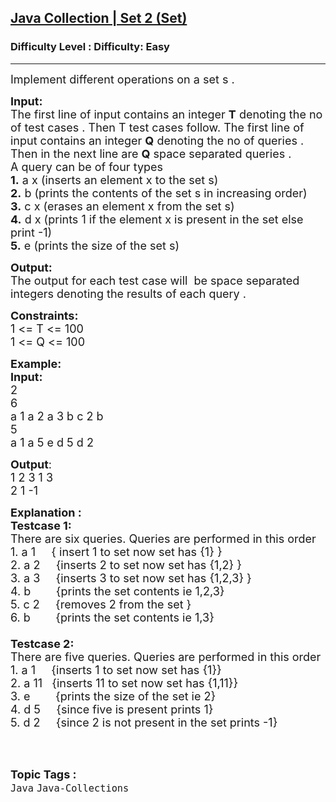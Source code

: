 <h2><a href="https://www.geeksforgeeks.org/problems/java-collection-set-2-set/1?page=1&category=Java&difficulty=Easy&status=unsolved&sortBy=submissions">Java Collection | Set 2 (Set)</a></h2><h3>Difficulty Level : Difficulty: Easy</h3><hr><div class="problems_problem_content__Xm_eO"><p><span style="font-size:18px">Implement different operations on a set&nbsp;s&nbsp;.</span></p>

<p><span style="font-size:18px"><strong>Input:</strong><br>
The first line of input contains an integer <strong>T</strong> denoting the no of test cases . Then T test cases follow. The first line of input contains an integer <strong>Q</strong> denoting the no of queries . Then in the next line are <strong>Q</strong>&nbsp;space separated queries .<br>
A query can be of&nbsp;four&nbsp;types&nbsp;<br>
<strong>1.</strong> a x (inserts an element x to the set s)<br>
<strong>2.</strong> b (prints the contents of the set s in increasing order)<br>
<strong>3.</strong> c x&nbsp;(erases an element x from the set s)<br>
<strong>4.</strong> d x (prints 1 if the element x is present in the set&nbsp;else print -1)<br>
<strong>5.</strong> e (prints the size of the set s)</span></p>

<p><span style="font-size:18px"><strong>Output:</strong><br>
The output for each test case will&nbsp;&nbsp;be space separated integers denoting the results of each query . </span></p>

<p><span style="font-size:18px"><strong>Constraints:</strong><br>
1 &lt;= T &lt;= 100<br>
1 &lt;= Q &lt;= 100</span></p>

<p><span style="font-size:18px"><strong>Example:</strong></span><br>
<span style="font-size:18px"><strong>Input:</strong><br>
2<br>
6<br>
a 1 a 2 a 3 b c 2 b<br>
5<br>
a 1 a 5 e d 5 d 2</span></p>

<p><span style="font-size:18px"><strong>Output</strong>:<br>
1 2 3 1 3<br>
2 1 -1</span></p>

<p><span style="font-size:18px"><strong>Explanation :<br>
Testcase 1:</strong><br>
There are six&nbsp;queries.&nbsp;Queries&nbsp;are&nbsp;performed in this order<br>
1. a 1 &nbsp; &nbsp; { insert 1 to set now set has {1}&nbsp;}<br>
2. a 2 &nbsp; &nbsp; {inserts 2&nbsp;to set now set has {1,2}&nbsp;}<br>
3. a 3 &nbsp; &nbsp; {inserts 3 to set now set has {1,2,3}&nbsp;}<br>
4. b &nbsp; &nbsp; &nbsp; &nbsp;{prints the set contents ie 1,2,3}<br>
5. c 2 &nbsp; &nbsp; {removes 2 from the set&nbsp;}<br>
6. b &nbsp; &nbsp; &nbsp; &nbsp;{prints the set contents ie 1,3}<br>
<br>
<strong>Testcase 2:</strong><br>
There are five&nbsp;queries.&nbsp;Queries&nbsp;are&nbsp;performed in this order<br>
1. a 1&nbsp; &nbsp; &nbsp;{inserts 1 to set now set has {1}}<br>
2. a 11 &nbsp; {inserts 11 to set now set has {1,11}}<br>
3. e&nbsp; &nbsp; &nbsp; &nbsp; {prints the size of the set ie 2}<br>
4. d 5&nbsp; &nbsp; &nbsp;{since five is present prints 1}<br>
5. d 2 &nbsp; &nbsp; {since 2 is not present in the set prints -1}</span><br>
&nbsp;</p>
</div><br><p><span style=font-size:18px><strong>Topic Tags : </strong><br><code>Java</code>&nbsp;<code>Java-Collections</code>&nbsp;